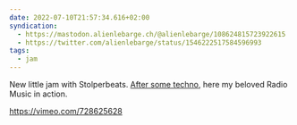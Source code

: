 ```yaml
---
date: 2022-07-10T21:57:34.616+02:00
syndication:
  - https://mastodon.alienlebarge.ch/@alienlebarge/108624815723922615
  - https://twitter.com/alienlebarge/status/1546222517584596993
tags:
  - jam
---
```

New little jam with Stolperbeats. [After some techno](https://alienlebarge.ch/articles/2022/07/first-jam-with-stolperbeats/), here my beloved Radio Music in action.

https://vimeo.com/728625628
